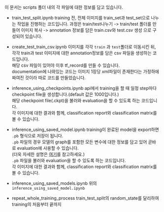 이 문서는 scripts 폴더 내의 각 파일에 대한 정보를 담고 있습니다.

* train_test_split.ipynb
training 전, 전체 이미지를 train_set과 test_set으로 나누는 작업을 진행하는 코드입니다.
과정은 train/test나누기 -> train/test 폴더를 만들어 이미지 복사 -> annotation 정보를 담은 train.csv와 test.csv 생성 으로 구성되어 있습니다.

* create_test_train_csv.ipynb
이미지를 각각 `train` 과 `test`폴더로 이동시킨 뒤, 각각 train과 test 이미지에 대한 annotation정보를 담은 csv 파일을 생성하는 코드입니다. \
해당 csv 파일이 있어야 이후 tf_record를 만들 수 있습니다. \
documentation에 나와있는 코드는 이미지 1장당 xml파일이 존재한다는 가정하에 짜여진 것이라 따로 코드를 만들었습니다. 

* inference_using_checkpoints.ipynb
api에서 training을 할 때 일정 step마다 checkpoint file을 생성합니다.(default 값은 1000입니다.) \
해당 checkpoint file(.ckpt)을 불러와 evaluation을 할 수 있도록 하는 코드입니다. \
각 이미지에 대한 결과와 함께, classification report와 classification matrix를 볼 수 있습니다.

* inference_using_saved_model.ipynb
training이 완료된 model을 export하면 `.pb` 형식으로 저장이 됩니다. \
`.pb` 파일의 경우 모델의 graph를 포함한 모든 변수에 대한 정보를 담고 있어 곧바로 evaluation에 사용할 수 있습니다. \
(더욱 자세한 설명은 [여기]()를 참고하세요.) \
`.pb` 파일을 불러와 evaluation을 할 수 있도록 하는 코드입니다. \
각 이미지에 대한 결과와 함께, classification report와 classification matrix를 볼 수 있습니다.

* inference_using_saved_models.ipynb
위의 `inference_using_saved_model.ipynb`

* repeat_whole_training_process
train_test_split의 random_state를 달리하여 training의 처음부터 끝까지
